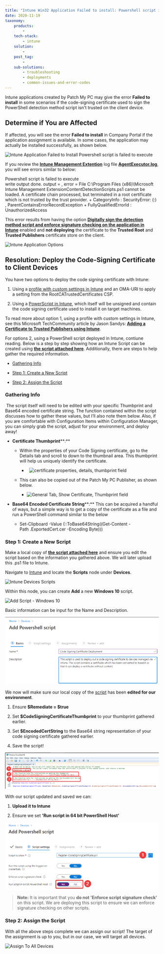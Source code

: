 ```yaml
---
title: "Intune Win32 Application Failed to install: Powershell script is failed to execute"
date: 2020-11-19
taxonomy:
    products:
        - 
    tech-stack:
        - intune
    solution:
        - 
    post_tag:
        - 
    sub-solutions:
        - troubleshooting
        - deployments
        - common-issues-and-error-codes
---
```


Intune applications created by Patch My PC may give the error **Failed to install** in some scenarios if the code-signing certificate used to sign the PowerShell detection method script isn't trusted on the client device.

## Determine if You are Affected

If affected, you will see the error **Failed to install** in Company Portal if the application assignment is available. In some cases, the application may actually be installed successfully, as shown below.

![Intune Application Failed to Install Powershell script is failed to execute](images/Intune-Application-Failed-to-Install-Powershell-script-is-failed-to-execute.png)

If you review the **[Intune Management Extention](https://docs.microsoft.com/en-us/mem/intune/apps/apps-win32-app-management#prerequisites)** log file **[AgentExecutor.log](https://patchmypc.com/collecting-log-files-for-patch-my-pc-support#application-troubleshooting-client-logs)**, you will see errors similar to below:

Powershell script is failed to execute  
write output done. output = , error = File C:\\Program Files (x86)\\Microsoft Intune Management ExtensionContentDetectionScripts.ps1 cannot be loaded. A certificate chain processed, but terminated in a root certificate which is not trusted by the trust provider. + CategoryInfo : SecurityError: (:) , ParentContainsErrorRecordException + FullyQualifiedErrorId : UnauthorizedAccess

This error results from having the option **[Digitally sign the detection method script and enforce signature checking on the application in Intune](/intune-application-creation-options#topic1)** enabled and **not deploying** the certificate to the **Trusted Root** and **Trusted Publishers** certificate store on the client.

![Intune Application Options](images/intune-application-options-in-patchmypc.png)

## Resolution: Deploy the Code-Signing Certificate to Client Devices

You have two options to deploy the code signing certificate with Intune:

1. Using a [profile with custom settings in Intune](https://docs.microsoft.com/en-gb/mem/intune/configuration/custom-settings-configure) and an OMA-URI to apply a setting from the RootCATrustedCertificates CSP.

3. Using a [PowerScript in Intune](https://docs.microsoft.com/en-us/mem/intune/apps/intune-management-extension), which itself will be unsigned and contain the code signing certificate used to install it on target machines.

To read more about option 1, using a profile with custom settings in Intune, see this Microsoft TechCommunity article by Jason Sandys: **[Adding a Certificate to Trusted Publishers using Intune](https://techcommunity.microsoft.com/t5/intune-customer-success/adding-a-certificate-to-trusted-publishers-using-intune/ba-p/1974488)**.

For options 2, using a PowerShell script deployed in Intune, contiune reading. Below is a step by step showing how an Intune Script can be created using **[the script attached here](/app/uploads/2025/06/Script_Register-CodeSigningCertificate.zip)**. Additionally, there are steps to help gather the required information.

- [Gathering Info](#GatherInfo)

- [Step 1: Create a New Script](#CreateScript)

- [Step 2: Assign the Script](#AssignScript)

### Gathering Info

 The script itself will need to be edited with your specific Thumbprint and Base64 encoded certificate string. The function contained within the script discusses how to gather these values, but I’ll also note them below. Also, if you are comfortable with Configuration Items within Configuration Manager, you can simply grab the script, adjust for your environment, and deploy away!

- **Certificate Thumbprint****:**
    - Within the properties of your Code Signing certificate, go to the Details tab and scroll to down to the thumbnail area. This thumbprint will help us uniquely identify the certificate.
        -  
            ![certificate properties, details, thumbprint field](images/cert-details.png)
            
    
    - This can also be copied out of the Patch My PC Publisher, as shown below.
        - ![General Tab, Show Certificate, Thumbprint field](images/publisher-show-certificate.png)
            

- **Base64 Encoded Certificate String****:** This can be acquired a handful of ways, but a simple way is to get a copy of the certificate as a file and run a PowerShell command similar to the below
    - Set-Clipboard -Value (::ToBase64String((Get-Content -Path .ExportedCert.cer -Encoding Byte)))
        

### Step 1: Create a New Script

Make a local copy of **[the script attached here](/app/uploads/2025/06/Script_Register-CodeSigningCertificate.zip)** and ensure you edit the script based on the information you gathered above. We will later upload this .ps1 file to Intune.

Navigate to [Intune](https://endpoint.microsoft.com) and locate the **Scripts** node under **Devices**.

![Intune  Devices  Scripts](images/IntuneDeviceScripts.png)

Within this node, you can create **Add** a new **Windows 10** script.

![Add Script - Windows 10](images/IntuneDeviceScriptsAddScript.png)

Basic information can be input for the Name and Description.

![](../../_images/IntuneDeviceScriptsNameDescription.png)

We now will make sure our local copy of the [script](/app/uploads/2025/06/Script_Register-CodeSigningCertificate.zip) has been **edited for our environment**.

1. Ensure **$Remediate = $true**

3. Set **$CodeSigningCertificateThumbprint** to your thumbprint gathered earlier.

5. Set **$EncodedCertString** to the Base64 string representation of your code signing certificate gathered earlier.

7. Save the script!

![](../../_images/CodeSigningEditScript.png)

With our script updated and saved we can:

1. **Upload it to Intune**

3. Ensure we set **'Run script in 64 bit PowerShell Host'**

![](../../_images/CodeSigningScriptSettings.png)

> **Note:** It is important that you **do not 'Enforce script signature check'** on this script. We are deploying this script to ensure we can enforce signature checking on other scripts.

### Step 2: Assign the Script

With all the above steps complete we can assign our script! The target of the assignment is up to you, but in our case, we will target all devices.

![Assign To All Devices](images/CodeSigningAssignScript.png)
